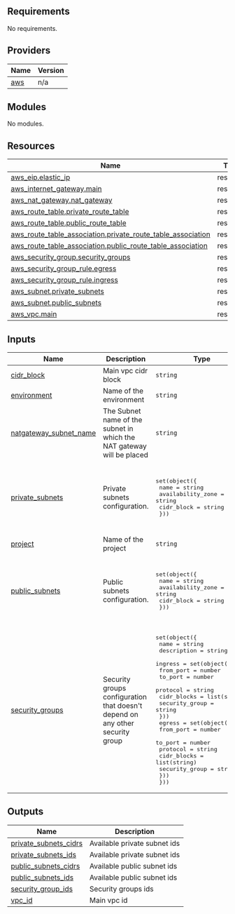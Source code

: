 ## Requirements

No requirements.

## Providers

| Name | Version |
|------|---------|
| <a name="provider_aws"></a> [aws](#provider\_aws) | n/a |

## Modules

No modules.

## Resources

| Name | Type |
|------|------|
| [aws_eip.elastic_ip](https://registry.terraform.io/providers/hashicorp/aws/latest/docs/resources/eip) | resource |
| [aws_internet_gateway.main](https://registry.terraform.io/providers/hashicorp/aws/latest/docs/resources/internet_gateway) | resource |
| [aws_nat_gateway.nat_gateway](https://registry.terraform.io/providers/hashicorp/aws/latest/docs/resources/nat_gateway) | resource |
| [aws_route_table.private_route_table](https://registry.terraform.io/providers/hashicorp/aws/latest/docs/resources/route_table) | resource |
| [aws_route_table.public_route_table](https://registry.terraform.io/providers/hashicorp/aws/latest/docs/resources/route_table) | resource |
| [aws_route_table_association.private_route_table_association](https://registry.terraform.io/providers/hashicorp/aws/latest/docs/resources/route_table_association) | resource |
| [aws_route_table_association.public_route_table_association](https://registry.terraform.io/providers/hashicorp/aws/latest/docs/resources/route_table_association) | resource |
| [aws_security_group.security_groups](https://registry.terraform.io/providers/hashicorp/aws/latest/docs/resources/security_group) | resource |
| [aws_security_group_rule.egress](https://registry.terraform.io/providers/hashicorp/aws/latest/docs/resources/security_group_rule) | resource |
| [aws_security_group_rule.ingress](https://registry.terraform.io/providers/hashicorp/aws/latest/docs/resources/security_group_rule) | resource |
| [aws_subnet.private_subnets](https://registry.terraform.io/providers/hashicorp/aws/latest/docs/resources/subnet) | resource |
| [aws_subnet.public_subnets](https://registry.terraform.io/providers/hashicorp/aws/latest/docs/resources/subnet) | resource |
| [aws_vpc.main](https://registry.terraform.io/providers/hashicorp/aws/latest/docs/resources/vpc) | resource |

## Inputs

| Name | Description | Type | Default | Required |
|------|-------------|------|---------|:--------:|
| <a name="input_cidr_block"></a> [cidr\_block](#input\_cidr\_block) | Main vpc cidr block | `string` | `"10.0.0.0/16"` | no |
| <a name="input_environment"></a> [environment](#input\_environment) | Name of the environment | `string` | n/a | yes |
| <a name="input_natgateway_subnet_name"></a> [natgateway\_subnet\_name](#input\_natgateway\_subnet\_name) | The Subnet name of the subnet in which the NAT gateway will be placed | `string` | n/a | yes |
| <a name="input_private_subnets"></a> [private\_subnets](#input\_private\_subnets) | Private subnets configuration. | <pre>set(object({<br>    name              = string<br>    availability_zone = string<br>    cidr_block        = string<br>  }))</pre> | <pre>[<br>  {<br>    "availability_zone": "eu-central-1a", <br>    "cidr_block": "10.0.0.1/24", <br>    "name": "my-subnet"<br>  }<br>]</pre> | no |
| <a name="input_project"></a> [project](#input\_project) | Name of the project | `string` | n/a | yes |
| <a name="input_public_subnets"></a> [public\_subnets](#input\_public\_subnets) | Public subnets configuration. | <pre>set(object({<br>    name              = string<br>    availability_zone = string<br>    cidr_block        = string<br>  }))</pre> | <pre>[<br>  {<br>    "availability_zone": "eu-central-1a", <br>    "cidr_block": "10.0.0.0/24", <br>    "name": "my-subnet"<br>  }<br>]</pre> | no |
| <a name="input_security_groups"></a> [security\_groups](#input\_security\_groups) | Security groups configuration that doesn't depend on any other security group | <pre>set(object({<br>    name        = string<br>    description = string<br>    ingress = set(object({<br>      from_port      = number<br>      to_port        = number<br>      protocol       = string<br>      cidr_blocks    = list(string)<br>      security_group = string<br>    }))<br>    egress = set(object({<br>      from_port      = number<br>      to_port        = number<br>      protocol       = string<br>      cidr_blocks    = list(string)<br>      security_group = string<br>    }))<br>  }))</pre> | n/a | yes |

## Outputs

| Name | Description |
|------|-------------|
| <a name="output_private_subnets_cidrs"></a> [private\_subnets\_cidrs](#output\_private\_subnets\_cidrs) | Available private subnet ids |
| <a name="output_private_subnets_ids"></a> [private\_subnets\_ids](#output\_private\_subnets\_ids) | Available private subnet ids |
| <a name="output_public_subnets_cidrs"></a> [public\_subnets\_cidrs](#output\_public\_subnets\_cidrs) | Available public subnet ids |
| <a name="output_public_subnets_ids"></a> [public\_subnets\_ids](#output\_public\_subnets\_ids) | Available public subnet ids |
| <a name="output_security_group_ids"></a> [security\_group\_ids](#output\_security\_group\_ids) | Security groups ids |
| <a name="output_vpc_id"></a> [vpc\_id](#output\_vpc\_id) | Main vpc id |
